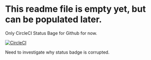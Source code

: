 # This readme file is empty yet, but can be populated later.
Only CircleCI Status Bage for Github for now.

[![CircleCI](https://dl.circleci.com/status-badge/img/circleci/RZwWkCJvsEYYQNfQgRDUy4/6zsQffjP8h7GsrMr3mjnDL/tree/main.svg?style=svg)](https://dl.circleci.com/status-badge/redirect/circleci/RZwWkCJvsEYYQNfQgRDUy4/6zsQffjP8h7GsrMr3mjnDL/tree/main)

Need to investigate why status badge is corrupted.